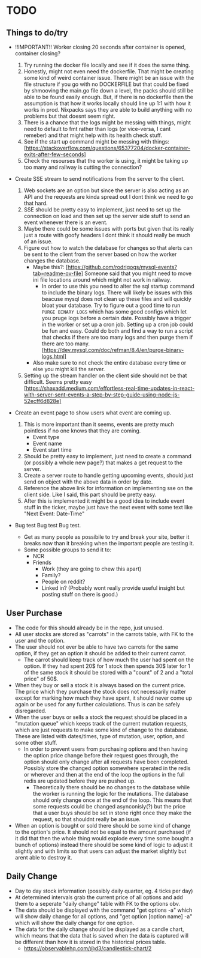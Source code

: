 # TODO

## **Things to do/try**
* !!IMPORTANT!! Worker closing 20 seconds after container is opened, container closing?
	1) Try running the docker file locally and see if it does the same thing.
 	2) Honestly, might not even need the dockerfile. That might be creating some kind of weird container issue. There might be an issue with the file structure if you go with no DOCKERFILE but that could be fixed by shmooving the main.go file down a level, the packs should still be able to be found easily enough. But, if there is no dockerfile then the assumption is that how it works locally should line up 1:1 with how it works in prod. Nixpacks says they are able to build anything with no problems but that doesnt seem right.
  	3) There is a chance that the logs might be messing with things, might need to default to fmt rather than logs (or vice-versa, I cant remeber) and that might help with its health check stuff.
 	4) See if the start up command might be messing with things: [https://stackoverflow.com/questions/65377204/docker-container-exits-after-few-seconds]
  	5) Check the resourses that the worker is using, it might be taking up too many and railway is cutting the connection?

* Create SSE stream to send notifications from the server to the client.
	1) Web sockets are an option but since the server is also acting as an API and the requests are kinda spread out I dont think we need to go that hard.
	2) SSE should be pretty easy to implement, just need to set up the connection on load and then set up the server side stuff to send an event whenever there is an event.
 	3) Maybe there could be some issues with ports but given that its really just a route with goofy headers I dont think it should really be much of an issue.
	4) Figure out how to watch the database for changes so that alerts can be sent to the client from the server based on how the worker changes the database.
		* Maybe this?: [https://github.com/rodrigogs/mysql-events?tab=readme-ov-file] Someone said that you might need to move ini file locations around which might not work in railway.
  			* In order to use this you need to alter the sql startup command to include the binary logs. There will likely be issues with this beacuse mysql does not clean up these files and will quickly bloat your database. Try to figure out a good time to run `PURGE BINARY LOGS` which has some good configs which let you pruge logs before a certain date. Possibly have a trigger in the worker or set up a cron job. Setting up a cron job could be fun and easy. Could do both and find a way to run a script that checks if there are too many logs and then purge them if there are too many. [https://dev.mysql.com/doc/refman/8.4/en/purge-binary-logs.html]
  		* Also make sure to not check the entire database every time or else you might kill the server.
	5) Setting up the stream handler on the client side should not be that difficult. Seems pretty easy [https://shaxadd.medium.com/effortless-real-time-updates-in-react-with-server-sent-events-a-step-by-step-guide-using-node-js-52ecff6d828e]

* Create an event page to show users what event are coming up.
	1) This is more important than it seems, events are pretty much pointless if no one knows that they are coming.
		* Event type
  		* Event name
		* Event start time
	2) Should be pretty easy to implement, just need to create a command (or possibly a whole new page?) that makes a get request to the server.
	3) Create a server route to handle getting upcoming events, should just send on object with the above data in order by date.
 	4) Reference the above link for information on implementing sse on the client side. Like I said, this part should be pretty easy.
	5) After this is implemented it might be a good idea to include event stuff in the ticker, maybe just have the next event with some text like "Next Event: Date-Time"

* Bug test Bug test Bug test.
	* Get as many people as possibile to try and break your site, better it breaks now than it breaking when the important people are testing it.
 	* Some possible groups to send it to:
		* NCR
  		* Friends
    		* Work (they are going to chew this apart)
    		* Family?
      		* People on reddit?
        	* Linked in? (Probably wont really provide useful insight but posting stuff on there is good.)

## **User Purchase**
* The code for this should already be in the repo, just unused. 
* All user stocks are stored as "carrots" in the carrots table, with FK to the user and the option.
* The user should not ever be able to have two carrots for the same option, if they get an option it should be added to their current carrot.
	* The carrot should keep track of how much the user had spent on the option. If they had spent 20$ for 1 stock then spends 30$ later for 1 of the same stock it should be stored with a "count" of 2 and a "total price" of 50$.
* When they buy or sell a stock it is always based on the current price. The price which they purchase the stock does not necessarily matter except for marking how much they have spent, it should never come up again or be used for any further calculations. Thus is can be safely disregarded.
* When the user buys or sells a stock the request should be placed in a "mutation queue" which keeps track of the current mutation requests, which are just requests to make some kind of change to the database. These are listed with dates/times, type of mutation, user, option, and some other stuff.
	* In order to prevent users from purchasing options and then having the option price change before their request goes through, the option should only change after all requests have been completed. Possibly store the changed option somewhere sperated in the redis or wherever and then at the end of the loop the options in the full redis are updated before they are pushed up.
		* Theoretically there should be no changes to the database while the worker is running the logic for the mutations. The database should only change once at the end of the loop. This means that some requests could be changed asynconisly(?) but the price that a user buys should be set in stone right once they make the request, so that shouldnt really be an issue.
* When an option is bought or sold there should be some kind of change to the option's price. It should not be equal to the amount purchased (if it did that then the whole thing would explode every time some bought a bunch of options) instead there should be some kind of logic to adjust it slightly and with limits so that users can adjust the market slightly but arent able to destroy it.
## **Daily Change**
* Day to day stock information (possibly daily quarter, eg. 4 ticks per day)
* At determined intervals grab the current price of all options and add them to a seperate "daily change" table with FK to the options obv.
* The data should be displayed with the command "get options -a" which will show daily change for all options, and "get option [option name] -a" which will show the daily change for one option.
* The data for the daily change should be displayed as a candle chart, which means that the data that is saved when the data is captured will be different than how it is stored in the historical prices table.
	* https://observablehq.com/@d3/candlestick-chart/2
